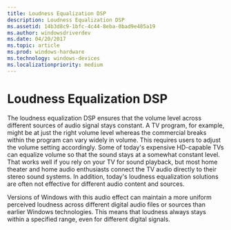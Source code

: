 ```yaml
---
title: Loudness Equalization DSP
description: Loudness Equalization DSP
ms.assetid: 14b3d8c9-1bfc-4c44-8eba-0bad9e485a19
ms.author: windowsdriverdev
ms.date: 04/20/2017
ms.topic: article
ms.prod: windows-hardware
ms.technology: windows-devices
ms.localizationpriority: medium
---
```


# Loudness Equalization DSP


The loudness equalization DSP ensures that the volume level across different sources of audio signal stays constant. A TV program, for example, might be at just the right volume level whereas the commercial breaks within the program can vary widely in volume. This requires users to adjust the volume setting accordingly. Some of today's expensive HD-capable TVs can equalize volume so that the sound stays at a somewhat constant level. That works well if you rely on your TV for sound playback, but most home theater and home audio enthusiasts connect the TV audio directly to their stereo sound systems. In addition, today's loudness equalization solutions are often not effective for different audio content and sources.

Versions of Windows with this audio effect can maintain a more uniform perceived loudness across different digital audio files or sources than earlier Windows technologies. This means that loudness always stays within a specified range, even for different digital signals.

 

 




